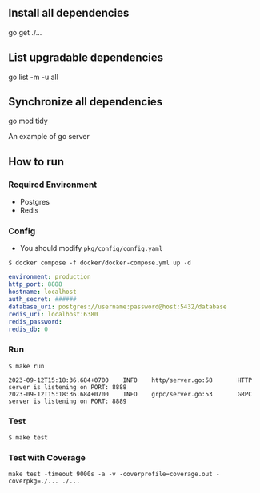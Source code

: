 ## Install all dependencies
go get ./...

## List upgradable dependencies
go list -m -u all

## Synchronize all dependencies
go mod tidy

An example of go server

## How to run

### Required Environment

- Postgres
- Redis

### Config
- You should modify `pkg/config/config.yaml`
```
$ docker compose -f docker/docker-compose.yml up -d
```

```yaml
environment: production
http_port: 8888
hostname: localhost
auth_secret: ######
database_uri: postgres://username:password@host:5432/database
redis_uri: localhost:6380
redis_password:
redis_db: 0
```

### Run
```shell script
$ make run
```
```
2023-09-12T15:18:36.684+0700    INFO    http/server.go:58       HTTP server is listening on PORT: 8888
2023-09-12T15:18:36.684+0700    INFO    grpc/server.go:53       GRPC server is listening on PORT: 8889
```

### Test
```shell script
$ make test
```

### Test with Coverage
```shell script
make test -timeout 9000s -a -v -coverprofile=coverage.out -coverpkg=./... ./...
```